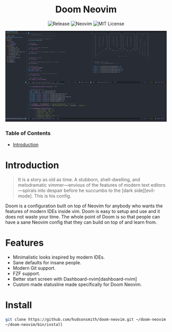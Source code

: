 <div align="center">

# Doom Neovim

![Release](https://img.shields.io/badge/release-alpha%201.0-green?style=for-the-badge)
![Neovim](https://img.shields.io/badge/Neovim-0.4-%2357A143?style=for-the-badge)
![MIT License](https://img.shields.io/badge/LICENSE-MIT-%23FE7D37?style=for-the-badge)

![A picture of doom neovim running](doom-neovim.png "Doom Neovim")

</div>

### Table of Contents
- [Introduction](#introduction)

# Introduction
> It is a story as old as time. A stubborn, shell-dwelling, and melodramatic
> vimmer—envious of the features of modern text editors—spirals into
> despair before he succumbs to the [dark side][evil-mode]. This is his config.

Doom is a configuration built on top of Neovim for anybody who wants the features of modern IDEs inside vim.
Doom is easy to setup and use and it does not waste your time.
The whole point of Doom is so that people can have a sane Neovim config that they can build on top of and learn from.

# Features
- Minimalistic looks inspired by modern IDEs.
- Sane defaults for insane people.
- Modern Git support.
- FZF support.
- Better start screen with Dashboard-nvim[dashboard-nvim]
- Custom made statusline made specifically for Doom Neovim.

# Install
``` sh
git clone https://github.com/hudsonsmith/doom-neovim.git ~/doom-neovim
~/doom-neovim/bin/install
```
